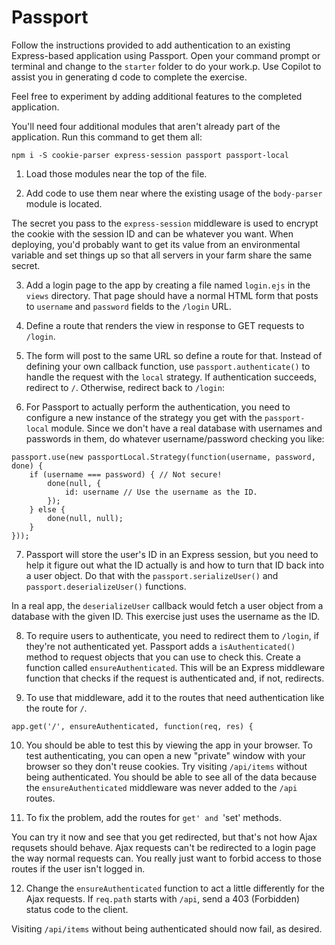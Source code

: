# Passport

Follow the instructions provided to add authentication to an existing Express-based application using Passport. Open your command prompt or terminal and change to the `starter` folder to do your work.p. Use Copilot to assist you in generating d code to complete the exercise.

Feel free to experiment by adding additional features to the completed application.

You'll need four additional modules that aren't already part of the application. Run this command to get them all:

```
npm i -S cookie-parser express-session passport passport-local
```

1) Load those modules near the top of the file.

2) Add code to use them near where the existing usage of the `body-parser` module is located.

The secret you pass to the `express-session` middleware is used to encrypt the cookie with the session ID and can be whatever you want. When deploying, you'd probably want to get its value from an environmental variable and set things up so that all servers in your farm share the same secret.

3) Add a login page to the app by creating a file named `login.ejs` in the `views` directory. That page should have a normal HTML form that posts to `username` and `password` fields to the `/login` URL. 

4) Define a route that renders the view in response to GET requests to `/login`.

5) The form will post to the same URL so define a route for that. Instead of defining your own callback function, use `passport.authenticate()` to handle the request with the `local` strategy. If authentication succeeds, redirect to `/`. Otherwise, redirect back to `/login`:

6) For Passport to actually perform the authentication, you need to configure a new instance of the strategy you get with the `passport-local` module. Since we don't have a real database with usernames and passwords in them, do whatever username/password checking you like:

```
passport.use(new passportLocal.Strategy(function(username, password, done) {
    if (username === password) { // Not secure!
        done(null, {
            id: username // Use the username as the ID.
        });
    } else {
        done(null, null);
    }
}));
```

7) Passport will store the user's ID in an Express session, but you need to help it figure out what the ID actually is and how to turn that ID back into a user object. Do that with the `passport.serializeUser()` and `passport.deserializeUser()` functions.

In a real app, the `deserializeUser` callback would fetch a user object from a database with the given ID. This exercise just uses the username as the ID.

8) To require users to authenticate, you need to redirect them to `/login`, if they're not authenticated yet. Passport adds a `isAuthenticated()` method to request objects that you can use to check this. Create a function called `ensureAuthenticated`. This will be an Express middleware function that checks if the request is authenticated and, if not, redirects.

9) To use that middleware, add it to the routes that need authentication like the route for `/`.

```
app.get('/', ensureAuthenticated, function(req, res) {
```

10) You should be able to test this by viewing the app in your browser. To test authenticating, you can open a new "private" window with your browser so they don't reuse cookies. Try visiting `/api/items` without being authenticated. You should be able to see all of the data because the `ensureAuthenticated` middleware was never added to the `/api` routes. 

11) To fix the problem,  add the routes for `get' and `'set' methods.

You can try it now and see that you get redirected, but that's not how Ajax requsets should behave. Ajax requests can't be redirected to a login page the way normal requests can. You really just want to forbid access to those routes if the user isn't logged in.

12) Change the `ensureAuthenticated` function to act a little differently for the Ajax requests. If `req.path` starts with `/api`, send a 403 (Forbidden) status code to the client.

Visiting `/api/items` without being authenticated should now fail, as desired.
